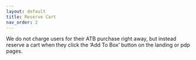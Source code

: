 ```yaml
---
layout: default
title: Reserve Cart
nav_order: 2
---
```

We do not charge users for their ATB purchase right away, but instead reserve a cart when they click the ‘Add To Box’ button on the landing or pdp pages. 